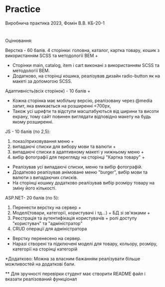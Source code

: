 # Practice
Виробнича практика 2023, Фомін В.В. КБ-20-1
#
Оцінювання:

Верстка - 60 балів. 4 сторінки: головна, каталог, картка товару, кошик з використанням SCSS та методології BEM +
- Сторінки main, catalog, item i cart виконані з використанням SCSS та методології BEM.
- Додатково, на сторінці кошика, реалізував дизайн radio-button як на макеті за допомогою SCSS.

Адаптивність(всіх сторінок) - 10 балів +
- Кожна сторінка має мобільну версію, реалізовану через @media запит, яка вмикається на розширенні <700px, 
- Також усі шрифти та відступи масштабуються від ширини та висоти екрану, тому сайт повинен виглядати відповідно макету на будь якому розширенні. 

JS - 10 балів (по 2,5):
1) показ/приховування меню                                    +
2) випадаючі списки для вибору мови та валюти                 +
3) випадаючі списки в адаптивному макеті у нижньому меню      +
4) вибір фотографії для перегляду на сторінці "Картка товару" +

- Реалізував усі випадаючі списки, меню та вибір фотографій. 
- Додатково реалізував анімоване меню "burger", вибір мови та валюти з випадаючих списків. 
- На сторінці кошику додатково реалізував вибір розміру товару на зміну його кількості.

ASP.NET- 20 балів (по 5):
1) Перенести верстку на сервер                                                              +
2) Моделі(товари, категорії, користувачі і тд...) + БД зі зв'язками                         +
3) Реєстрація та аутентифікація користувачів + ролі доступу "користувач" та "адміністратор"
4) CRUD операції для адміністратора

- Верстку перенесено на сервер. 
- Наразі створені та підключені моделі для товару, кольору, розміру, категорії на сторінці категорій

*Додатково:
Можна за власним бажанням реалізувати більше можливостей на додаткові бали.

** Для зручності перевірки студент має створити README файл і вказати реалізований функціонал
